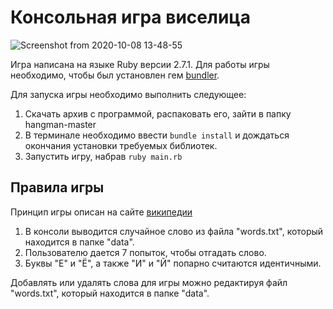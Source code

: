 # Консольная игра виселица

![Screenshot from 2020-10-08 13-48-55](https://user-images.githubusercontent.com/62602107/95455010-e3a50b00-0975-11eb-97bd-940e5889213e.png)

Игра написана на языке Ruby версии 2.7.1. Для работы игры необходимо, чтобы
был установлен гем [bundler](https://bundler.io/). 

Для запуска игры необходимо выполнить следующее:
1. Скачать архив с программой, распаковать его, зайти в папку hangman-master
2. В терминале необходимо ввести `bundle install` и дождаться окончания
установки требуемых библиотек.
3. Запустить игру, набрав `ruby main.rb`  

## Правила игры
Принцип игры описан на сайте [википедии](https://ru.wikipedia.org/wiki/%D0%92%D0%B8%D1%81%D0%B5%D0%BB%D0%B8%D1%86%D0%B0_(%D0%B8%D0%B3%D1%80%D0%B0)) 
1. В консоли выводится случайное слово из файла "words.txt", который находится
в папке "data".
2. Пользователю дается 7 попыток, чтобы отгадать слово.
3. Буквы "Е" и "Ё", а также "И" и "Й" попарно считаются идентичными. 

Добавлять или удалять слова для игры можно редактируя файл "words.txt", который
находится в папке "data". 

